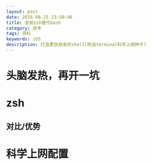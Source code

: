 ```yaml
---
layout: post
date: 2016-08-25 23:50:46
title: 安装zsh替代bash
category: 技术
tags: 资料
keywords: iOS
description: 打造更加效率的shell(附送terminal科学上网种子)
---
```

# 头脑发热，再开一坑

# zsh

## 对比/优势

# 科学上网配置

